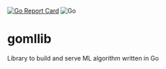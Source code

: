 [![Go Report Card](https://goreportcard.com/badge/github.com/dimandms/gomllib)](https://goreportcard.com/report/github.com/dimandms/gomllib)
![Go](https://github.com/dimandms/gomllib/workflows/Go/badge.svg?branch=master)

# gomllib
Library to build and serve ML algorithm written in Go
